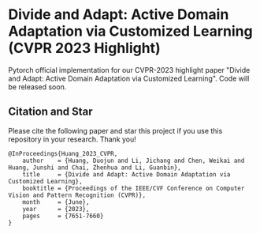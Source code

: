 # Divide and Adapt: Active Domain Adaptation via Customized Learning (CVPR 2023 Highlight)
Pytorch official implementation for our CVPR-2023 highlight paper "Divide and Adapt: Active Domain Adaptation via Customized Learning". Code will be released soon.


## Citation and Star
Please cite the following paper and star this project if you use this repository in your research. Thank you!
```
@InProceedings{Huang_2023_CVPR,
    author    = {Huang, Duojun and Li, Jichang and Chen, Weikai and Huang, Junshi and Chai, Zhenhua and Li, Guanbin},
    title     = {Divide and Adapt: Active Domain Adaptation via Customized Learning},
    booktitle = {Proceedings of the IEEE/CVF Conference on Computer Vision and Pattern Recognition (CVPR)},
    month     = {June},
    year      = {2023},
    pages     = {7651-7660}
}
```
